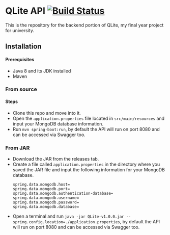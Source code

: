 # QLite API [![Build Status](https://travis-ci.org/Stetchy/qlite-api.svg?branch=master)](https://travis-ci.org/Stetchy/qlite-api)

This is the repository for the backend portion of QLite, my final year project for university.

## Installation

#### Prerequisites
 - Java 8 and its JDK installed
 - Maven

### From source

#### Steps
 - Clone this repo and move into it.
 - Open the `application.properties` file located in `src/main/resources` and input your MongoDB database information.
 - Run `mvn spring-boot:run`, by default the API will run on port 8080 and can be accessed via Swagger too.

### From JAR
 - Download the JAR from the releases tab.
 - Create a file called `application.properties` in the directory where you saved the JAR file and input the following information for your MongoDB database.
    ```
    spring.data.mongodb.host=
    spring.data.mongodb.port=
    spring.data.mongodb.authentication-database=
    spring.data.mongodb.username=
    spring.data.mongodb.password=
    spring.data.mongodb.database=
    ```
 - Open a terminal and run `java -jar QLite-v1.0.0.jar --spring.config.location=./application.properties`, by default the API will run on port 8080 and can be accessed via Swagger too.
